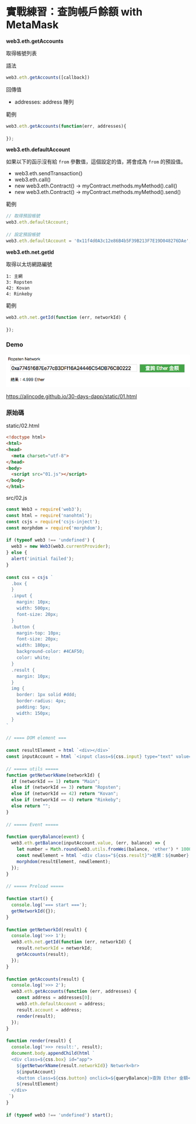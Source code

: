 # 實戰練習：查詢帳戶餘額 with MetaMask

**web3.eth.getAccounts**

取得帳號列表

語法
```js
web3.eth.getAccounts([callback])
```

回傳值
* addresses: address 陣列

範例
```js
web3.eth.getAccounts(function(err, addresses){

});
```

**web3.eth.defaultAccount**

如果以下的函示沒有給 `from` 參數值，這個設定的值，將會成為 `from` 的預設值。

* web3.eth.sendTransaction()
* web3.eth.call()
* new web3.eth.Contract() -> myContract.methods.myMethod().call()
* new web3.eth.Contract() -> myContract.methods.myMethod().send()

範例
```js
// 取得預設帳號
web3.eth.defaultAccount;

// 設定預設帳號
web3.eth.defaultAccount = '0x11f4d0A3c12e86B4b5F39B213F7E19D048276DAe';
```

**web3.eth.net.getId**

取得以太坊網路編號

```
1: 主網
3: Ropsten
42: Kovan
4: Rinkeby
````

範例
```js
web3.eth.net.getId(function (err, networkId) {

});
```

### Demo

![](assets/07_demo.png)

<https://alincode.github.io/30-days-dapp/static/01.html>

### 原始碼

static/02.html

```html
<!doctype html>
<html>
<head>
  <meta charset="utf-8">
</head>
<body>
  <script src="01.js"></script>
</body>
</html>
```

src/02.js

```js
const Web3 = require('web3');
const html = require('nanohtml');
const csjs = require('csjs-inject');
const morphdom = require('morphdom');

if (typeof web3 !== 'undefined') {
  web3 = new Web3(web3.currentProvider);
} else {
  alert('initial failed');
}

const css = csjs `
  .box {
  }
  .input {
    margin: 10px;
    width: 500px;
    font-size: 20px;
  }
  .button {
    margin-top: 10px;
    font-size: 20px;
    width: 180px;
    background-color: #4CAF50;
    color: white;
  }
  .result {
    margin: 10px;
  }
  img {
    border: 1px solid #ddd;
    border-radius: 4px;
    padding: 5px;
    width: 150px;
  }
`

// ==== DOM element ===

const resultElement = html `<div></div>`
const inputAccount = html `<input class=${css.input} type="text" value="" placeholder="輸入你要查詢的帳戶"/>`;

// ===== utils =====
function getNetworkName(networkId) {
  if (networkId == 1) return "Main";
  else if (networkId == 3) return "Ropsten";
  else if (networkId == 42) return "Kovan";
  else if (networkId == 4) return "Rinkeby";
  else return "";
}

// ===== Event =====

function queryBalance(event) {
  web3.eth.getBalance(inputAccount.value, (err, balance) => {
    let number = Math.round(web3.utils.fromWei(balance, 'ether') * 1000) / 1000;
    const newElement = html `<div class="${css.result}">結果：${number} Ether</div>`
    morphdom(resultElement, newElement);
  });
}

// ===== Preload =====

function start() {
  console.log('=== start ===');
  getNetworkId({});
}

function getNetworkId(result) {
  console.log('>>> 1');
  web3.eth.net.getId(function (err, networkId) {
    result.networkId = networkId;
    getAccounts(result);
  });
}

function getAccounts(result) {
  console.log('>>> 2');
  web3.eth.getAccounts(function (err, addresses) {
    const address = addresses[0];
    web3.eth.defaultAccount = address;
    result.account = address;
    render(result);
  });
}

function render(result) {
  console.log('>>> result:', result);
  document.body.appendChild(html `
  <div class=${css.box} id="app">
    ${getNetworkName(result.networkId)} Network<br>
    ${inputAccount}
    <button class=${css.button} onclick=${queryBalance}>查詢 Ether 金額</button>
    ${resultElement}
  </div>
 `)
}

if (typeof web3 !== 'undefined') start();
```